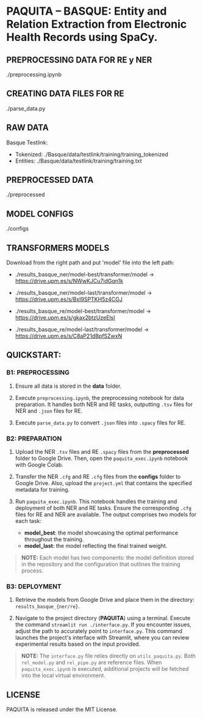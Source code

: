 # PAQUITA – BASQUE: Entity and Relation Extraction from Electronic Health Records using SpaCy.

## PREPROCESSING DATA FOR RE y NER
./preprocessing.ipynb


## CREATING DATA FILES FOR RE
./parse_data.py


## RAW DATA
Basque Testlink:
- Tokenized: ./Basque/data/testlink/training/training_tokenized
- Entities: ./Basque/data/testlink/training/training.txt


## PREPROCESSED DATA
./preprocessed


## MODEL CONFIGS
./configs


## TRANSFORMERS MODELS 
Download from the right path and put 'model' file into the left path:

- ./results_basque_ner/model-best/transformer/model -> https://drive.upm.es/s/NWwKJCu7idGqn1k
- ./results_basque_ner/model-last/transformer/model -> https://drive.upm.es/s/BxI9SPTKH5z4CGJ

- ./results_basque_re/model-best/transformer/model -> https://drive.upm.es/s/gkax2btzUzeElsI
- ./results_basque_re/model-last/transformer/model -> https://drive.upm.es/s/C8aP21dBpfSZwxN


## QUICKSTART:
### B1: PREPROCESSING

1. Ensure all data is stored in the **data** folder.
  
2. Execute `preprocessing.ipynb`, the preprocessing notebook for data preparation. It handles both NER and RE tasks, outputting `.tsv` files for NER and `.json` files for RE.
  
3. Execute `parse_data.py` to convert `.json` files into `.spacy` files for RE.

### B2: PREPARATION

1. Upload the NER `.tsv` files and RE `.spacy` files from the **preprocessed** folder to Google Drive. Then, open the `paquita_exec.ipynb` notebook with Google Colab.
  
2. Transfer the NER `.cfg` and RE `.cfg` files from the **configs** folder to Google Drive. Also, upload the `project.yml` that contains the specified metadata for training.
  
3. Run `paquita_exec.ipynb`. This notebook handles the training and deployment of both NER and RE tasks. Ensure the corresponding `.cfg` files for RE and NER are available. The output comprises two models for each task: 
   - **model_best**: the model showcasing the optimal performance throughout the training. 
   - **model_last**: the model reflecting the final trained weight.

> **NOTE:** Each model has two components: the model definition stored in the repository and the configuration that outlines the training process.


### B3: DEPLOYMENT

1. Retrieve the models from Google Drive and place them in the directory: `results_basque_{ner/re}`.

2. Navigate to the project directory (**PAQUITA**) using a terminal. Execute the command `streamlit run ./interface.py`. If you encounter issues, adjust the path to accurately point to `interface.py`. This command launches the project's interface with Streamlit, where you can review experimental results based on the input provided.

> **NOTE:** The `interface.py` file relies directly on `utils_paquita.py`. Both `rel_model.py` and `rel_pipe.py` are reference files. When `paquita_exec.ipynb` is executed, additional projects will be fetched into the local virtual environment.



## LICENSE
PAQUITA is released under the MIT License.
